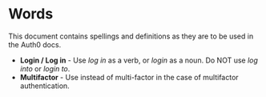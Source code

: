 # Words
This document contains spellings and definitions as they are to be used in the Auth0 docs.

* **Login / Log in** - Use *log in* as a verb, or *login* as a noun. Do NOT use *log into* or *login to*.
* **Multifactor** - Use instead of multi-factor in the case of multifactor authentication.
